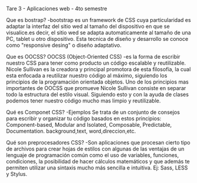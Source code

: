 Tare 3 - Aplicaciones web - 4to semestre

Que es bostrap? -bootstrap es un framework de CSS cuya particularidad es adaptar la interfaz del sitio wed al tamaño del dispositivo en que se visualice.es decir, el sitio wed se adapta automaticamente al tamaño de una PC, tablet u otro dispositivo. Esta tecnica de diseño y desarrollo se conoce como "responsive desing" o diseño adaptativo.

Que es OOCSS? OOCSS (Object-Oriented CSS) -es la forma de escribir nuestro CSS para tener como producto un código escalable y reutilizable. Nicole Sullivan es la creadora y principal promotora de esta filosofía, la cual esta enfocada a reutilizar nuestro código al máximo, siguiendo los principios de la programación orientada objetos. Uno de los principios mas importantes de OOCSS que promueve Nicole Sullivan consiste en separar todo la estructura del estilo visual. Siguiendo esto y con la ayuda de clases podemos tener nuestro código mucho mas limpio y reutilizable.

Qué es Componet CSS? -Ejemplos Se trata de un conjunto de consejos para escribir y organizar tu código basados en estos principios: Component-based, Modular and Isolated, Composable, Predictable, Documentation. background,text, word,direccion,etc.

Qué son preprocesadores CSS? -Son aplicaciones que procesan cierto tipo de archivos para crear hojas de estilos con algunas de las ventajas de un lenguaje de programación común como el uso de variables, funciones, condiciones, la posibilidad de hacer cálculos  matemáticos  y que además te permiten utilizar una sintaxis mucho más sencilla e intuitiva. Ej: Sass, LESS y Stylus.

